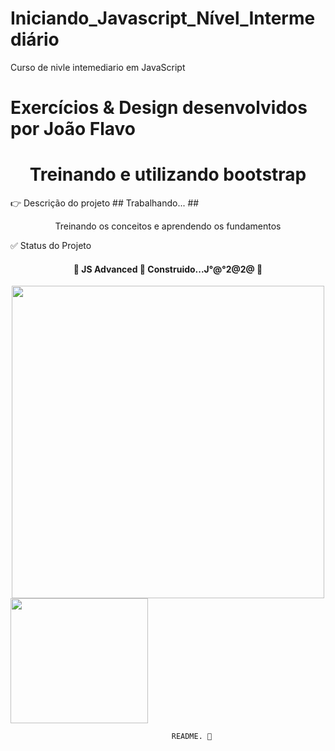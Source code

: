 # Iniciando_Javascript_Nível_Intermediário
Curso de nivle intemediario em JavaScript
# Exercícios & Design desenvolvidos por João Flavo

<h1 align="center">Treinando e utilizando bootstrap</h1>
👉  Descrição do projeto ## Trabalhando... ## 
<p align="center">Treinando os conceitos e aprendendo os fundamentos</P>
    ✅ Status do Projeto
<h4 align="center"> 
	🚧  JS Advanced 🚀 Construido...J°@°2@2@  🚧
</h4>
<center><img src="https://media.giphy.com/media/NFA61GS9qKZ68/giphy.gif" width="500" height="500" /></center>
<img class ="logo" src="https://photos.app.goo.gl/xHeSviJWAra3pbxq8" width="220px" height="200px">




                                        README. 💝
